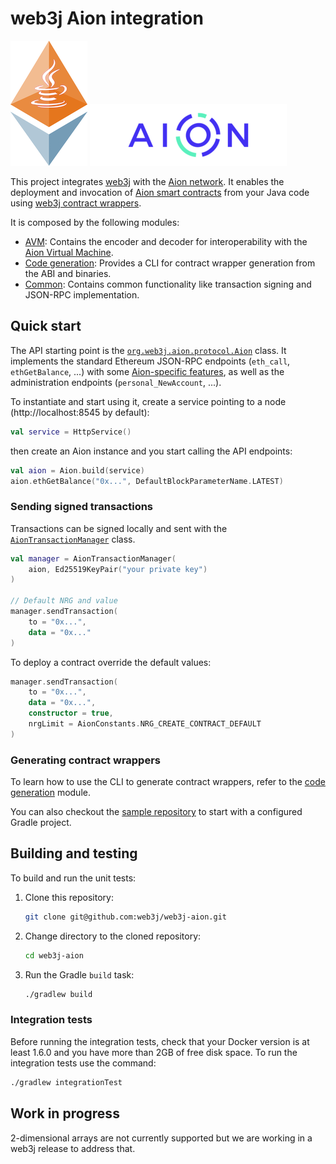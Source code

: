 web3j Aion integration
======================

![web3j](docs/img/web3j.png)
![Aion](docs/img/aion.png)

This project integrates [web3j](https://web3j.io/) with the [Aion network](https://aion.network/).
It enables the deployment and invocation of [Aion smart contracts](https://docs.aion.network/docs/contract-fundamentals)
from your Java code using [web3j contract wrappers](https://docs.web3j.io/smart_contracts.html#deploying-and-interacting-with-smart-contracts).

It is composed by the following modules:

 * [AVM](avm): Contains the encoder and decoder for interoperability with the
   [Aion Virtual Machine](https://github.com/aionnetwork/AVM).
 * [Code generation](codegen): Provides a CLI for contract wrapper generation from the ABI and binaries.
 * [Common](common): Contains common functionality like transaction signing and JSON-RPC implementation.
  
## Quick start

The API starting point is the [`org.web3j.aion.protocol.Aion`](common/src/main/kotlin/org/web3j/aion/protocol/Aion.kt) 
class. It implements the standard Ethereum JSON-RPC endpoints (`eth_call`, `ethGetBalance`, ...) with some 
[Aion-specific features](https://github.com/aionnetwork/aion/wiki/JSON-RPC-API-Docs), 
as well as the administration endpoints (`personal_NewAccount`, ...). 

To instantiate and start using it, create a service pointing to a node (http://localhost:8545 by default):

```kotlin
val service = HttpService()
```

then create an Aion instance and you start calling the API endpoints:
```kotlin
val aion = Aion.build(service)
aion.ethGetBalance("0x...", DefaultBlockParameterName.LATEST)
```

### Sending signed transactions

Transactions can be signed locally and sent with the 
[`AionTransactionManager`](common/src/main/kotlin/org/web3j/aion/tx/AionTransactionManager.kt) class.

```kotlin
val manager = AionTransactionManager(
    aion, Ed25519KeyPair("your private key")
)

// Default NRG and value
manager.sendTransaction(
    to = "0x...",
    data = "0x..."
)
```

To deploy a contract override the default values:

```kotlin
manager.sendTransaction(
    to = "0x...",
    data = "0x...",
    constructor = true,
    nrgLimit = AionConstants.NRG_CREATE_CONTRACT_DEFAULT
)
```

### Generating contract wrappers

To learn how to use the CLI to generate contract wrappers, refer to the [code generation](codegen) module.

You can also checkout the [sample repository](https://gitlab.com/web3j/web3j-aion-samples) to start with a configured 
Gradle project.

## Building and testing

To build and run the unit tests:

1. Clone this repository:
    ```bash
    git clone git@github.com:web3j/web3j-aion.git
    ```

2. Change directory to the cloned repository:
    ```bash
    cd web3j-aion
    ```

3. Run the Gradle `build` task:
    ```bash
    ./gradlew build
    ```

### Integration tests

Before running the integration tests, check that your Docker version is at least 1.6.0 and you have more than
2GB of free disk space.  To run the integration tests use the command:
```bash
./gradlew integrationTest
```
<!---
This will start an Aion node in a Docker container and run the integration tests on it:
```
        ℹ︎ Checking the system...
        ✔ Docker version should be at least 1.6.0
        ✔ Docker environment should have more than 2GB free disk space
2019-07-02 15:08:05 [Test worker] DEBUG [aionnetwork/aion:Latest] - Starting container: aionnetwork/aion:Latest
2019-07-02 15:08:05 [Test worker] DEBUG [aionnetwork/aion:Latest] - Trying to start container: aionnetwork/aion:Latest
2019-07-02 15:08:05 [Test worker] DEBUG [aionnetwork/aion:Latest] - Trying to start container: aionnetwork/aion:Latest (attempt 1/1)
2019-07-02 15:08:05 [Test worker] DEBUG [aionnetwork/aion:Latest] - Starting container: aionnetwork/aion:Latest
2019-07-02 15:08:05 [Test worker] INFO  [aionnetwork/aion:Latest] - Creating container for image: aionnetwork/aion:Latest
2019-07-02 15:08:07 [Test worker] INFO  [aionnetwork/aion:Latest] - Starting container with ID: 199b643113b66e3f7c7a5c3cad8c486b6e2d8585f61fff844b696652d04ddc01
2019-07-02 15:08:07 [Test worker] INFO  [aionnetwork/aion:Latest] - Container aionnetwork/aion:Latest is starting: 199b643113b66e3f7c7a5c3cad8c486b6e2d8585f61fff844b696652d04ddc01
2019-07-02 15:08:14 [Test worker] INFO  [aionnetwork/aion:Latest] - Container aionnetwork/aion:Latest started
```
-->

## Work in progress

2-dimensional arrays are not currently supported but we are working in a web3j release to address that.
